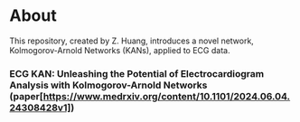 # About
This repository, created by Z. Huang, introduces a novel network, Kolmogorov-Arnold Networks (KANs), applied to ECG data.

### ECG KAN: Unleashing the Potential of Electrocardiogram Analysis with Kolmogorov-Arnold Networks (paper[https://www.medrxiv.org/content/10.1101/2024.06.04.24308428v1])
